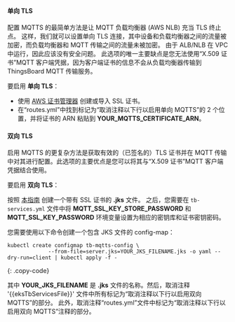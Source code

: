 #### 单向 TLS

配置 MQTTS 的最简单方法是让 MQTT 负载均衡器 (AWS NLB) 充当 TLS 终止点。
这样，我们就可以设置单向 TLS 连接，其中设备和负载均衡器之间的流量被加密，而负载均衡器和 MQTT 传输之间的流量未被加密。
由于 ALB/NLB 在 VPC 中运行，因此应该没有安全问题。
此选项的唯一主要缺点是您无法使用“X.509 证书”MQTT 客户端凭据，因为客户端证书的信息不会从负载均衡器传输到 ThingsBoard MQTT 传输服务。

要启用 **单向 TLS**：

* 使用 [AWS 证书管理器](https://aws.amazon.com/certificate-manager/) 创建或导入 SSL 证书。
* 在“routes.yml”中找到标记为“取消注释以下行以启用单向 MQTTS”的 2 个位置，并将证书的 ARN 粘贴到 **YOUR_MQTTS_CERTIFICATE_ARN**。

#### 双向 TLS

启用 MQTTS 的更复杂方法是获取有效的（已签名的）TLS 证书并在 MQTT 传输中对其进行配置。此选项的主要优点是您可以将其与“X.509 证书”MQTT 客户端凭据结合使用。

要启用 **双向 TLS**：

按照 [本指南](/docs/user-guide/mqtt-over-ssl/) 创建一个带有 SSL 证书的 **.jks** 文件。
之后，您需要在 `tb-services.yml` 文件中将 **MQTT_SSL_KEY_STORE_PASSWORD** 和 **MQTT_SSL_KEY_PASSWORD** 环境变量设置为相应的密钥库和证书密钥密码。

您需要使用以下命令创建一个包含 JKS 文件的 config-map：

```
kubectl create configmap tb-mqtts-config \
             --from-file=server.jks=YOUR_JKS_FILENAME.jks -o yaml --dry-run=client | kubectl apply -f -
```
{: .copy-code}

其中 **YOUR_JKS_FILENAME** 是 **.jks** 文件的名称。然后，取消注释 '{{eksTbServicesFile}}' 文件中所有标记为“取消注释以下行以启用双向 MQTTS”的部分。
此外，取消注释“routes.yml”文件中标记为“取消注释以下行以启用双向 MQTTS”注释的部分。